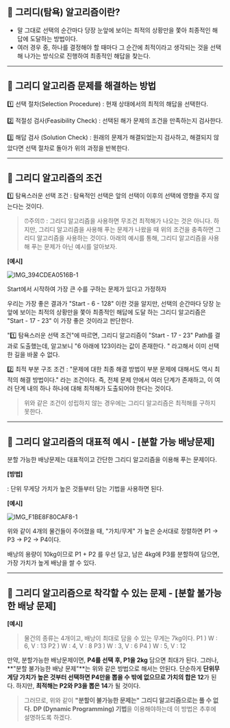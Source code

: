 ## **📕 그리디(탐욕) 알고리즘이란?**

- 말 그대로 선택의 순간마다 당장 눈앞에 보이는 최적의 상황만을 쫓아 최종적인 해답에 도달하는 방법이다.
- 여러 경우 중, 하나를 결정해야 할 때마다 그 순간에 최적이라고 생각되는 것을 선택해 나가는 방식으로 진행하여 최종적인 해답을 찾는다.

--- 

## **📕 그리디 알고리즘 문제를 해결하는 방법**

1️⃣ 선택 절차(Selection Procedure) : 현재 상태에서의 최적의 해답을 선택한다.

2️⃣ 적절성 검사(Feasibility Check) : 선택된 해가 문제의 조건을 만족하는지 검사한다.

3️⃣ 해답 검사 (Solution Check) : 원래의 문제가 해결되었는지 검사하고, 해결되지 않았다면 선택 절차로 돌아가 위의 과정을 반복한다.

--- 

## **📕 그리디 알고리즘의 조건**

1️⃣  탐욕스러운 선택 조건 
: 탐욕적인 선택은 앞의 선택이 이후의 선택에 영향을 주지 않는다는 것이다.

>⏰주의⏰
>: 그리디 알고리즘을 사용하면 무조건 최적해가 나오는 것은 아니다. 하지만, 그리디 알고리즘을 사용해 푸는 문제가 나왔을 때 위의 조건을 충족하면 그리디 알고리즘을 사용하는 것이다.
>아래의 예시를 통해, 그리디 알고리즘을 사용해 푸는 문제가 아닌 예시를 알아보자.
    
**[예시]**

![IMG_394CDEA0516B-1](https://user-images.githubusercontent.com/80253559/180388435-d4c3dbc1-7abe-48e1-a377-f29cb392af67.jpeg)

Start에서 시작하여 가장 큰 수를 구하는 문제가 있다고 가정하자

우리는 가장 좋은 결과가 "Start - 6 - 128" 이란 것을 알지만, 선택의 순간마다 당장 눈앞에 보이는 최적의 상황만을 쫓아 최종적인 해답에 도달 하는 그리디 알고리즘은 "Start - 17 - 23" 이 가장 좋은 것이라고 판단한다.

"1️⃣  탐욕스러운 선택 조건"에 따르면,  그리디 알고리즘이 "Start - 17 - 23" Path를 결과로 도출했는데, 알고보니 "6 아래에 123이라는 값이 존재한다. " 라고해서 이미 선택한 길을 바꿀 수 없다.



2️⃣ 최적 부분 구조 조건
: "문제에 대한 최종 해결 방법이 부분 문제에 대해서도 역시 최적의 해결 방법이다." 라는 조건이다. 즉, 전체 문제 안에서 여러 단계가 존재하고,  이 여러 단계 내의 하나 하나에 대해 최적해가 도출되어야 한다는 것이다.

>위와 같은 조건이 성립하지 않는 경우에는 그리디 알고리즘은 최적해를 구하지 못한다.

---


## **📕 그리디 알고리즘의 대표적 예시 - [분할 가능 배낭문제]**
분할 가능한 배낭문제는 대표적이고 간단한 그리디 알고리즘을 이용해 푸는 문제이다.

**[방법]**

: 단위 무게당 가치가 높은 것들부터 담는 기법을 사용하면 된다.



**[예시]**

![IMG_F1BE8F80CAF8-1](https://user-images.githubusercontent.com/80253559/180388737-9a944c98-cce8-4e12-b2a9-14c02cfd3444.jpeg)

위와 같이 4개의 물건들이 주어졌을 때, "가치/무게" 가 높은 순서대로 정렬하면 P1 -> P3 -> P2 -> P4이다.

배낭의 용량이 10kg이므로  P1 + P2 를 우선 담고, 남은 4kg에 P3를 분할하여 담으면, 가장 가치가 높게 배낭을 쌀 수 있다.

---


## **📕 그리디 알고리즘으로 착각할 수 있는 문제 - [분할 불가능한 배낭 문제]**


**[예시]**
>물건의 종류는 4개이고, 배낭이 최대로 담을 수 있는 무게는 7kg이다.
>P1 ) W : 6, V : 13
>P2 ) W : 4, V : 8
>P3 ) W : 3, V : 6
>P4 ) W : 5, V : 12

만약, 분할가능한 배낭문제이면, **P4를 선택 후, P1을 2kg** 담으면 최대가 된다.
그러나, **"분할 불가능한 배낭 문제"**는 위와 같은 방법으로 해서는 안된다. 단순하게 **단위무게당 가치가 높은 것부터 선택하면 P4만을 뽑을 수 밖에 없으므로 가치의 합은 12**가 된다. 하지만, **최적해는 P2와 P3을 뽑은 14**가 될 것이다.

>그러므로, 위와 같이 **"분할이 불가능한 문제는" 그리디 알고리즘으로는 풀 수 없다.** 
>**DP (Dynamic Programming) 기법**을 이용해야하는데 이 방법은 추후에 설명하도록 하겠다.

